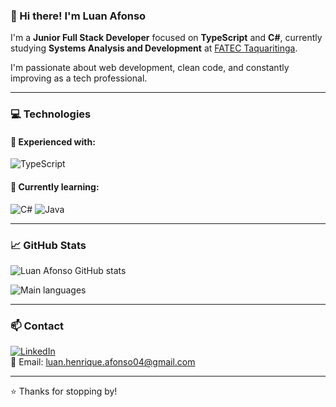 ### 👋 Hi there! I'm Luan Afonso

I'm a **Junior Full Stack Developer** focused on **TypeScript** and **C#**, currently studying **Systems Analysis and Development** at [FATEC Taquaritinga](https://www.fatectq.edu.br/).

I'm passionate about web development, clean code, and constantly improving as a tech professional.

---

### 💻 Technologies

#### 🚀 Experienced with:
![TypeScript](https://img.shields.io/badge/-TypeScript-3178C6?style=flat&logo=typescript&logoColor=white)

#### 📘 Currently learning:
![C#](https://img.shields.io/badge/-CSharp-239120?style=flat&logo=csharp&logoColor=white)
![Java](https://img.shields.io/badge/-Java-007396?style=flat&logo=java&logoColor=white)

---

### 📈 GitHub Stats

![Luan Afonso GitHub stats](https://github-readme-stats.vercel.app/api?username=luanAfons0&show_icons=true&theme=dracula)

![Main languages](https://github-readme-stats.vercel.app/api/top-langs/?username=luanAfons0&layout=compact&theme=dracula&hide=css,ejs,scss,html,dockerfile,shell,hack)

---

### 📫 Contact

[![LinkedIn](https://img.shields.io/badge/-Luan%20Henrique-0077B5?style=flat&logo=linkedin&logoColor=white)](https://www.linkedin.com/in/luan-henrique-afonso-881154280/)  
📧 Email: [luan.henrique.afonso04@gmail.com](mailto:luan.henrique.afonso04@gmail.com)

---

⭐️ Thanks for stopping by!
